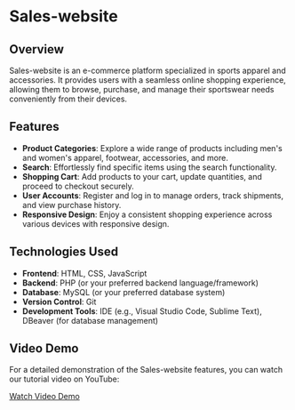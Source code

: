 # Sales-website

## Overview

Sales-website is an e-commerce platform specialized in sports apparel and accessories. It provides users with a seamless online shopping experience, allowing them to browse, purchase, and manage their sportswear needs conveniently from their devices.

## Features

- **Product Categories**: Explore a wide range of products including men's and women's apparel, footwear, accessories, and more.
- **Search**: Effortlessly find specific items using the search functionality.
- **Shopping Cart**: Add products to your cart, update quantities, and proceed to checkout securely.
- **User Accounts**: Register and log in to manage orders, track shipments, and view purchase history.
- **Responsive Design**: Enjoy a consistent shopping experience across various devices with responsive design.

## Technologies Used

- **Frontend**: HTML, CSS, JavaScript
- **Backend**: PHP (or your preferred backend language/framework)
- **Database**: MySQL (or your preferred database system)
- **Version Control**: Git
- **Development Tools**: IDE (e.g., Visual Studio Code, Sublime Text), DBeaver (for database management)

## Video Demo

For a detailed demonstration of the Sales-website features, you can watch our tutorial video on YouTube:

[Watch Video Demo](https://youtu.be/3Rd2-eBiWpk)
